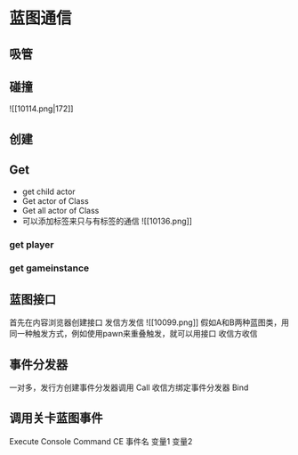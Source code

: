 # 蓝图通信
## 吸管
## 碰撞
![[10114.png|172]]
## 创建
## Get
- get child actor
- Get actor of Class
-  Get all actor of Class
- 可以添加标签来只与有标签的通信
	![[10136.png]]
### get player
### get gameinstance

## 蓝图接口
首先在内容浏览器创建接口
发信方发信
	![[10099.png]]
假如A和B两种蓝图类，用同一种触发方式，例如使用pawn来重叠触发，就可以用接口
收信方收信
## 事件分发器
一对多，发行方创建事件分发器调用
 Call
收信方绑定事件分发器
 Bind
 
 ## 调用关卡蓝图事件
  Execute Console Command
  CE 事件名 变量1 变量2